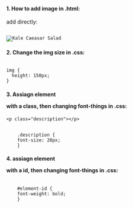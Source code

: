 #### 1. How to add image in .html:
add directly: 
<pre><code>
<img src="https://s3.amazonaws.com/codecademy-content/courses/freelance-1/unit-2/salad.jpg" alt="Kale Caeasar Salad"/>
</code></pre>
#### 2. Change the img size in .css:
<pre><code>
img {
  height: 150px;
}
</code></pre>
#### 3. Assiagn element <p> with a class, then changing font-things in .css:
    <p class="description"></p>
<pre><code>
    .description {
    font-size: 20px;
    }
</code></pre>
#### 4. assiagn element <p>with a id, then changing font-things in .css:
  <p id="cook-time"></p>
<pre><code>
    #element-id {
    font-weight: bold;
    }
</code></pre>  


